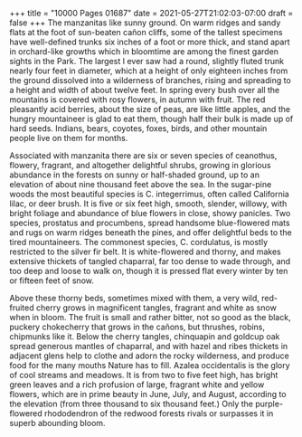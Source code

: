 +++
title = "10000 Pages 01687"
date = 2021-05-27T21:02:03-07:00
draft = false
+++
The manzanitas like sunny ground. On warm ridges and sandy flats at the foot of sun-beaten cañon cliffs, some of the tallest specimens have well-defined trunks six inches of a foot or more thick, and stand apart in orchard-like growths which in bloomtime are among the finest garden sights in the Park. The largest I ever saw had a round, slightly fluted trunk nearly four feet in diameter, which at a height of only eighteen inches from the ground dissolved into a wilderness of branches, rising and spreading to a height and width of about twelve feet. In spring every bush over all the mountains is covered with rosy flowers, in autumn with fruit. The red pleasantly acid berries, about the size of peas, are like little apples, and the hungry mountaineer is glad to eat them, though half their bulk is made up of hard seeds. Indians, bears, coyotes, foxes, birds, and other mountain people live on them for months.

Associated with manzanita there are six or seven species of ceanothus, flowery, fragrant, and altogether delightful shrubs, growing in glorious abundance in the forests on sunny or half-shaded ground, up to an elevation of about nine thousand feet above the sea. In the sugar-pine woods the most beautiful species is C. integerrimus, often called California lilac, or deer brush. It is five or six feet high, smooth, slender, willowy, with bright foliage and abundance of blue flowers in close, showy panicles. Two species, prostatus and procumbens, spread handsome blue-flowered mats and rugs on warm ridges beneath the pines, and offer delightful beds to the tired mountaineers. The commonest species, C. cordulatus, is mostly restricted to the silver fir belt. It is white-flowered and thorny, and makes extensive thickets of tangled chaparral, far too dense to wade through, and too deep and loose to walk on, though it is pressed flat every winter by ten or fifteen feet of snow.

Above these thorny beds, sometimes mixed with them, a very wild, red-fruited cherry grows in magnificent tangles, fragrant and white as snow when in bloom. The fruit is small and rather bitter, not so good as the black, puckery chokecherry that grows in the cañons, but thrushes, robins, chipmunks like it. Below the cherry tangles, chinquapin and goldcup oak spread generous mantles of chaparral, and with hazel and ribes thickets in adjacent glens help to clothe and adorn the rocky wilderness, and produce food for the many mouths Nature has to fill. Azalea occidentalis is the glory of cool streams and meadows. It is from two to five feet high, has bright green leaves and a rich profusion of large, fragrant white and yellow flowers, which are in prime beauty in June, July, and August, according to the elevation (from three thousand to six thousand feet.) Only the purple-flowered rhododendron of the redwood forests rivals or surpasses it in superb abounding bloom.
